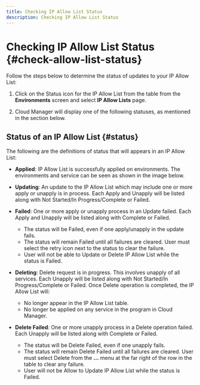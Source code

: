 ```yaml
---
title: Checking IP Allow List Status
description: Checking IP Allow List Status
---
```


# Checking IP Allow List Status {#check-allow-list-status}

Follow the steps below to determine the status of updates to your IP Allow List:

1. Click on the Status icon for the IP Allow List from the table from the **Environments** screen and select **IP Allow Lists** page.

1. Cloud Manager will display one of the following statuses, as mentioned in the section below.

## Status of an IP Allow List {#status}

The following are the definitions of status that will appears in an IP Allow List:

* **Applied**: IP Allow List is successfully applied on environments.  The environments and service can be seen as shown in the image below.

* **Updating**: An update to the IP Allow List which may include one or more apply or unapply is in process. Each Apply and Unapply will be  listed along with Not Started/In Progress/Complete or Failed.

* **Failed**: One or more apply or unapply process in an Update failed. Each Apply and Unapply will be  listed along with Complete or Failed.
   * The status will be Failed, even if one apply/unapply in the update fails. 
   * The status will remain Failed until all failures are cleared. User must select the retry icon next to the status to clear the failure.
   * User will not be able to Update or Delete IP Allow List while the status is Failed.

* **Deleting**: Delete request is in progress. This involves unapply of all services. Each Unapply will be  listed along with Not Started/In Progress/Complete or Failed.
Once Delete operation is completed, the IP Allow List will:
   * No longer appear in the IP Allow List table.
   * No longer be applied on any service in the program in Cloud Manager.

* **Delete Failed**: One or more unapply process in a Delete operation failed. Each Unapply will be  listed along with Complete or Failed.

   * The status will be Delete Failed, even if one unapply fails. 
   * The status will remain Delete Failed until all failures are cleared. User must select Delete from the **...** menu at the far right of the row in the table to clear any failure. 
   * User will not be Allow to Update IP Allow List while the status is Failed.

